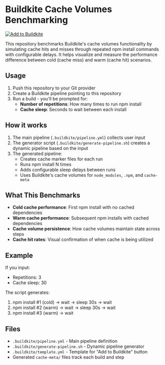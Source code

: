 # Buildkite Cache Volumes Benchmarking

[![Add to Buildkite](https://buildkite.com/button.svg)](https://buildkite.com/new?template=https://github.com/dbr787/buildkite-cache-volumes-benchmarking)

This repository benchmarks Buildkite's cache volumes functionality by simulating cache hits and misses through repeated npm install commands with configurable delays. It helps visualize and measure the performance difference between cold (cache miss) and warm (cache hit) scenarios.

## Usage

1. Push this repository to your Git provider
2. Create a Buildkite pipeline pointing to this repository
3. Run a build - you'll be prompted for:
   - **Number of repetitions**: How many times to run npm install
   - **Cache sleep**: Seconds to wait between each install

## How it works

1. The main pipeline (`.buildkite/pipeline.yml`) collects user input
2. The generator script (`.buildkite/generate-pipeline.sh`) creates a dynamic pipeline based on the input
3. The generated pipeline:
   - Creates cache marker files for each run
   - Runs npm install N times
   - Adds configurable sleep delays between runs
   - Uses Buildkite's cache volumes for `node_modules`, `.npm`, and `cache-meta`

## What This Benchmarks

- **Cold cache performance**: First npm install with no cached dependencies
- **Warm cache performance**: Subsequent npm installs with cached dependencies  
- **Cache volume persistence**: How cache volumes maintain state across steps
- **Cache hit rates**: Visual confirmation of when cache is being utilized

## Example

If you input:
- Repetitions: 3
- Cache sleep: 30

The script generates:
1. npm install #1 (cold) → wait → sleep 30s → wait
2. npm install #2 (warm) → wait → sleep 30s → wait  
3. npm install #3 (warm) → wait

## Files

- `.buildkite/pipeline.yml` - Main pipeline definition
- `.buildkite/generate-pipeline.sh` - Dynamic pipeline generator
- `.buildkite/template.yml` - Template for "Add to Buildkite" button
- Generated `cache-meta/` files track each build and step

